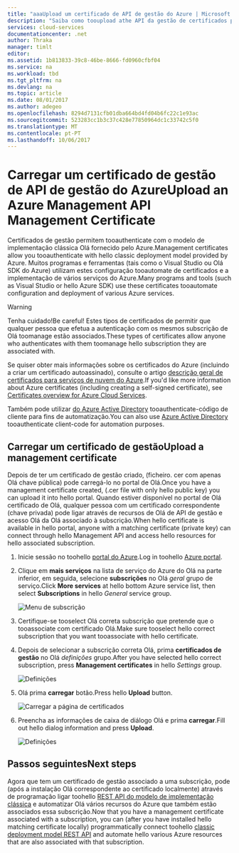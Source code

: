 ```yaml
---
title: "aaaUpload um certificado de API de gestão do Azure | Microsoft Docs"
description: "Saiba como tooupload athe API da gestão de certificados para Olá Portal clássico do Azure."
services: cloud-services
documentationcenter: .net
author: Thraka
manager: timlt
editor: 
ms.assetid: 1b813833-39c8-46be-8666-fd0960cfbf04
ms.service: na
ms.workload: tbd
ms.tgt_pltfrm: na
ms.devlang: na
ms.topic: article
ms.date: 08/01/2017
ms.author: adegeo
ms.openlocfilehash: 8294d7131cfb01dba664bd4fd04b6fc22c1e93ac
ms.sourcegitcommit: 523283cc1b3c37c428e77850964dc1c33742c5f0
ms.translationtype: MT
ms.contentlocale: pt-PT
ms.lasthandoff: 10/06/2017
---
```

# <a name="upload-an-azure-management-api-management-certificate"></a><span data-ttu-id="f9910-103">Carregar um certificado de gestão de API de gestão do Azure</span><span class="sxs-lookup"><span data-stu-id="f9910-103">Upload an Azure Management API Management Certificate</span></span>
<span data-ttu-id="f9910-104">Certificados de gestão permitem tooauthenticate com o modelo de implementação clássica Olá fornecido pelo Azure.</span><span class="sxs-lookup"><span data-stu-id="f9910-104">Management certificates allow you tooauthenticate with hello classic deployment model provided by Azure.</span></span> <span data-ttu-id="f9910-105">Muitos programas e ferramentas (tais como o Visual Studio ou Olá SDK do Azure) utilizam estes configuração tooautomate de certificados e a implementação de vários serviços do Azure.</span><span class="sxs-lookup"><span data-stu-id="f9910-105">Many programs and tools (such as Visual Studio or hello Azure SDK) use these certificates tooautomate configuration and deployment of various Azure services.</span></span> 

> [!WARNING]
> <span data-ttu-id="f9910-106">Tenha cuidado!</span><span class="sxs-lookup"><span data-stu-id="f9910-106">Be careful!</span></span> <span data-ttu-id="f9910-107">Estes tipos de certificados de permitir que qualquer pessoa que efetua a autenticação com os mesmos subscrição de Olá toomanage estão associados.</span><span class="sxs-lookup"><span data-stu-id="f9910-107">These types of certificates allow anyone who authenticates with them toomanage hello subscription they are associated with.</span></span>
>
>

<span data-ttu-id="f9910-108">Se quiser obter mais informações sobre os certificados do Azure (incluindo a criar um certificado autoassinado), consulte o artigo [descrição geral de certificados para serviços de nuvem do Azure](cloud-services/cloud-services-certs-create.md#what-are-management-certificates).</span><span class="sxs-lookup"><span data-stu-id="f9910-108">If you'd like more information about Azure certificates (including creating a self-signed certificate), see [Certificates overview for Azure Cloud Services](cloud-services/cloud-services-certs-create.md#what-are-management-certificates).</span></span>

<span data-ttu-id="f9910-109">Também pode utilizar [do Azure Active Directory](https://azure.microsoft.com/en-us/services/active-directory/) tooauthenticate-código de cliente para fins de automatização.</span><span class="sxs-lookup"><span data-stu-id="f9910-109">You can also use [Azure Active Directory](https://azure.microsoft.com/en-us/services/active-directory/) tooauthenticate client-code for automation purposes.</span></span>

## <a name="upload-a-management-certificate"></a><span data-ttu-id="f9910-110">Carregar um certificado de gestão</span><span class="sxs-lookup"><span data-stu-id="f9910-110">Upload a management certificate</span></span>
<span data-ttu-id="f9910-111">Depois de ter um certificado de gestão criado, (ficheiro. cer com apenas Olá chave pública) pode carregá-lo no portal de Olá.</span><span class="sxs-lookup"><span data-stu-id="f9910-111">Once you have a management certificate created, (.cer file with only hello public key) you can upload it into hello portal.</span></span> <span data-ttu-id="f9910-112">Quando estiver disponível no portal de Olá certificado de Olá, qualquer pessoa com um certificado correspondente (chave privada) pode ligar através de recursos de Olá de API de gestão e acesso Olá da Olá associado à subscrição.</span><span class="sxs-lookup"><span data-stu-id="f9910-112">When hello certificate is available in hello portal, anyone with a matching certificate (private key) can connect through hello Management API and access hello resources for hello associated subscription.</span></span>

1. <span data-ttu-id="f9910-113">Inicie sessão no toohello [portal do Azure](http://portal.azure.com).</span><span class="sxs-lookup"><span data-stu-id="f9910-113">Log in toohello [Azure portal](http://portal.azure.com).</span></span>
2. <span data-ttu-id="f9910-114">Clique em **mais serviços** na lista de serviço do Azure do Olá na parte inferior, em seguida, selecione **subscrições** no Olá _geral_ grupo de serviço.</span><span class="sxs-lookup"><span data-stu-id="f9910-114">Click **More services** at hello bottom Azure service list, then select **Subscriptions** in hello _General_ service group.</span></span>

    ![Menu de subscrição](./media/azure-api-management-certs/subscriptions_menu.png)

3. <span data-ttu-id="f9910-116">Certifique-se tooselect Olá correta subscrição que pretende que o tooassociate com certificado Olá.</span><span class="sxs-lookup"><span data-stu-id="f9910-116">Make sure tooselect hello correct subscription that you want tooassociate with hello certificate.</span></span>     
4. <span data-ttu-id="f9910-117">Depois de selecionar a subscrição correta Olá, prima **certificados de gestão** no Olá _definições_ grupo.</span><span class="sxs-lookup"><span data-stu-id="f9910-117">After you have selected hello correct subscription, press **Management certificates** in hello _Settings_ group.</span></span>

    ![Definições](./media/azure-api-management-certs/mgmtcerts_menu.png)

5. <span data-ttu-id="f9910-119">Olá prima **carregar** botão.</span><span class="sxs-lookup"><span data-stu-id="f9910-119">Press hello **Upload** button.</span></span>

    ![Carregar a página de certificados](./media/azure-api-management-certs/certificates_page.png)
6. <span data-ttu-id="f9910-121">Preencha as informações de caixa de diálogo Olá e prima **carregar**.</span><span class="sxs-lookup"><span data-stu-id="f9910-121">Fill out hello dialog information and press **Upload**.</span></span>

    ![Definições](./media/azure-api-management-certs/certificate_details.png)

## <a name="next-steps"></a><span data-ttu-id="f9910-123">Passos seguintes</span><span class="sxs-lookup"><span data-stu-id="f9910-123">Next steps</span></span>
<span data-ttu-id="f9910-124">Agora que tem um certificado de gestão associado a uma subscrição, pode (após a instalação Olá correspondente ao certificado localmente) através de programação ligar toohello [REST API do modelo de implementação clássica](https://msdn.microsoft.com/library/azure/mt420159.aspx) e automatizar Olá vários recursos do Azure que também estão associados essa subscrição.</span><span class="sxs-lookup"><span data-stu-id="f9910-124">Now that you have a management certificate associated with a subscription, you can (after you have installed hello matching certificate locally) programmatically connect toohello [classic deployment model REST API](https://msdn.microsoft.com/library/azure/mt420159.aspx) and automate hello various Azure resources that are also associated with that subscription.</span></span>

